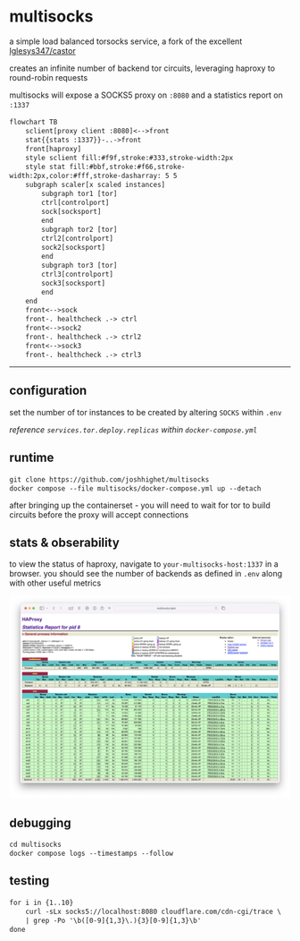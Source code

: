 # multisocks

a simple load balanced torsocks service, a fork of the excellent [Iglesys347/castor](https://github.com/Iglesys347/castor)

creates an infinite number of backend tor circuits, leveraging haproxy to round-robin requests

multisocks will expose a SOCKS5 proxy on `:8080` and a statistics report on `:1337`

```mermaid
flowchart TB
    sclient[proxy client :8080]<-->front
    stat{{stats :1337}}-..->front
    front[haproxy]
    style sclient fill:#f9f,stroke:#333,stroke-width:2px
    style stat fill:#bbf,stroke:#f66,stroke-width:2px,color:#fff,stroke-dasharray: 5 5
    subgraph scaler[x scaled instances]
        subgraph tor1 [tor]
        ctrl[controlport]
        sock[socksport]
        end
        subgraph tor2 [tor]
        ctrl2[controlport]
        sock2[socksport]
        end
        subgraph tor3 [tor]
        ctrl3[controlport]
        sock3[socksport]
        end
    end
    front<-->sock
    front-. healthcheck .-> ctrl
    front<-->sock2
    front-. healthcheck .-> ctrl2
    front<-->sock3
    front-. healthcheck .-> ctrl3
```

---

## configuration

set the number of tor instances to be created by altering `SOCKS` within `.env`

_reference `services.tor.deploy.replicas` within `docker-compose.yml`_
## runtime

```shell
git clone https://github.com/joshhighet/multisocks
docker compose --file multisocks/docker-compose.yml up --detach
```

after bringing up the containerset - you will need to wait for tor to build circuits before the proxy will accept connections

## stats & obserability

to view the status of haproxy, navigate to `your-multisocks-host:1337` in a browser. you should see the number of backends as defined in `.env` along with other useful metrics

![haproxy stats, example](.github/ha-stats.png)

## debugging

```shell
cd multisocks
docker compose logs --timestamps --follow
```

## testing

```shell
for i in {1..10}
    curl -sLx socks5://localhost:8080 cloudflare.com/cdn-cgi/trace \
    | grep -Po '\b([0-9]{1,3}\.){3}[0-9]{1,3}\b'
done
```

